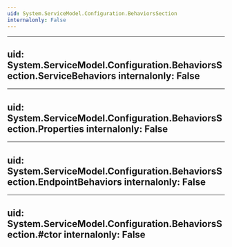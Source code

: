 ```yaml
---
uid: System.ServiceModel.Configuration.BehaviorsSection
internalonly: False
---
```


---
uid: System.ServiceModel.Configuration.BehaviorsSection.ServiceBehaviors
internalonly: False
---

---
uid: System.ServiceModel.Configuration.BehaviorsSection.Properties
internalonly: False
---

---
uid: System.ServiceModel.Configuration.BehaviorsSection.EndpointBehaviors
internalonly: False
---

---
uid: System.ServiceModel.Configuration.BehaviorsSection.#ctor
internalonly: False
---
